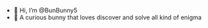 - 👋 Hi, I’m @BunBunny5
- 👀 A curious bunny that loves discover and solve all kind of enigma
  
<!---
BunBunny5/BunBunny5 is a ✨ special ✨ repository because its `README.md` (this file) appears on your GitHub profile.
You can click the Preview link to take a look at your changes.
--->

